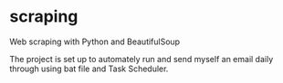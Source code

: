 # scraping
Web scraping with Python and BeautifulSoup

The project is set up to automately run and send myself an email daily through using bat file and Task Scheduler.
